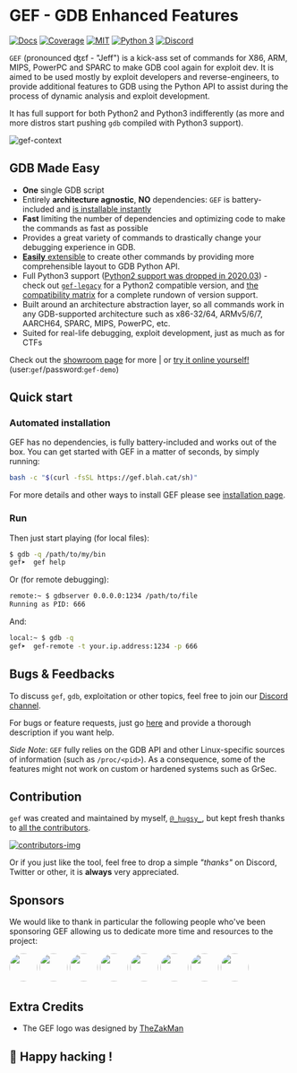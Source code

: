 # GEF - GDB Enhanced Features #

[![Docs](https://img.shields.io/badge/Documentation-blue.svg)](https://hugsy.github.io/gef/) [![Coverage](https://img.shields.io/badge/Coverage-purple.svg)](https://hugsy.github.io/gef/coverage/) [![MIT](https://img.shields.io/packagist/l/doctrine/orm.svg?maxAge=2592000?style=plastic)](https://github.com/hugsy/gef/blob/main/LICENSE) [![Python 3](https://img.shields.io/badge/Python-3-green.svg)](https://github.com/hugsy/gef/) [![Discord](https://img.shields.io/badge/Discord-GDB--GEF-yellow)](https://discord.gg/HCS8Hg7)

`GEF` (pronounced ʤɛf - "Jeff") is a kick-ass set of commands for X86, ARM,
MIPS, PowerPC and SPARC to make GDB cool again for exploit dev. It is aimed to
be used mostly by exploit developers and reverse-engineers, to provide
additional features to GDB using the Python API to assist during the process of
dynamic analysis and exploit development.

It has full support for both Python2 and Python3 indifferently (as more and more
distros start pushing `gdb` compiled with Python3 support).

![gef-context](https://i.imgur.com/E3EuQPs.png)

## GDB Made Easy

  * **One** single GDB script
  * Entirely **architecture agnostic**, **NO** dependencies: `GEF` is battery-included and [is installable instantly](https://hugsy.github.io/gef/#setup)
  * **Fast** limiting the number of dependencies and optimizing code to make the commands as fast as possible
  * Provides a great variety of commands to drastically change your debugging experience in GDB.
  * [**Easily** extensible](https://hugsy.github.io/gef/api/) to create other commands by providing more comprehensible layout to GDB Python API.
  * Full Python3 support ([Python2 support was dropped in 2020.03](https://github.com/hugsy/gef/releases/tag/2020.03)) - check out [`gef-legacy`](https://github.com/hugsy/gef-legacy) for a Python2 compatible version, and [the compatibility matrix](/docs/compat.md) for a complete rundown of version support.
  * Built around an architecture abstraction layer, so all commands work in any GDB-supported architecture such as x86-32/64, ARMv5/6/7, AARCH64, SPARC, MIPS, PowerPC, etc.
  * Suited for real-life debugging, exploit development, just as much as for CTFs

Check out the [showroom page](https://hugsy.github.io/gef/screenshots/) for more | or [try it online yourself!](https://demo.gef.blah.cat) (user:`gef`/password:`gef-demo`)


## Quick start

### Automated installation

GEF has no dependencies, is fully battery-included and works out of the box. You can get started with GEF in a matter of seconds, by simply running:

```bash
bash -c "$(curl -fsSL https://gef.blah.cat/sh)"
```

For more details and other ways to install GEF please see [installation page](https://hugsy.github.io/gef/install/).


### Run

Then just start playing (for local files):

```bash
$ gdb -q /path/to/my/bin
gef➤  gef help
```

Or (for remote debugging):

```bash
remote:~ $ gdbserver 0.0.0.0:1234 /path/to/file
Running as PID: 666
```

And:

```bash
local:~ $ gdb -q
gef➤  gef-remote -t your.ip.address:1234 -p 666
```


## Bugs & Feedbacks ##

To discuss `gef`, `gdb`, exploitation or other topics, feel free to join our [Discord channel](https://discord.gg/HCS8Hg7).

For bugs or feature requests, just go [here](https://github.com/hugsy/gef/issues) and provide a thorough description if you want help.

_Side Note_: `GEF` fully relies on the GDB API and other Linux-specific sources of information (such as `/proc/<pid>`). As a consequence, some of the features might not work on custom or hardened systems such as GrSec.

## Contribution ##

`gef` was created and maintained by myself, [`@_hugsy_`](https://twitter.com/_hugsy_), but kept fresh thanks to [all the contributors](https://github.com/hugsy/gef/graphs/contributors).

[ ![contributors-img](https://contrib.rocks/image?repo=hugsy/gef) ](https://github.com/hugsy/gef/graphs/contributors)

Or if you just like the tool, feel free to drop a simple *"thanks"* on Discord, Twitter or other, it is **always** very appreciated.

## Sponsors ##

We would like to thank in particular the following people who've been sponsoring GEF allowing us to dedicate more time and resources to the project:

[<img src="https://github.com/nkaretnikov.png" height="50px" width="50px" style="border-radius: 50%">](https://github.com/nkaretnikov)
[<img src="https://github.com/R3zk0n.png" height="50px" width="50px" style="border-radius: 50%">](https://github.com/r3zk0n)
[<img src="https://github.com/merces.png" height="50px" width="50px" style="border-radius: 50%">](https://github.com/merces)
[<img src="https://github.com/nbars.png" height="50px" width="50px" style="border-radius: 50%">](https://github.com/nbars)
[<img src="https://github.com/maycon.png" height="50px" width="50px" style="border-radius: 50%">](https://github.com/maycon)
[<img src="https://github.com/jespinhara.png" height="50px" width="50px" style="border-radius: 50%">](https://github.com/jespinhara)
[<img src="https://github.com/therealdreg.png" height="50px" width="50px" style="border-radius: 50%">](https://github.com/therealdreg)
[<img src="https://github.com/mikesart.png" height="50px" width="50px" style="border-radius: 50%">](https://github.com/mikesart)


## Extra Credits

 - The GEF logo was designed by [TheZakMan](https://twitter.com/thezakman)


## 🍺 Happy hacking !

